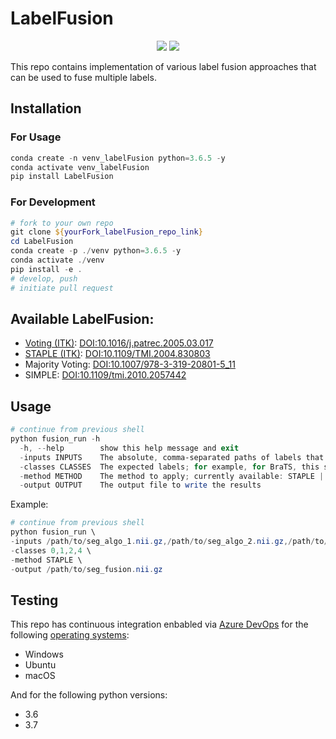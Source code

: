 # LabelFusion

<p align="center">
    <a href="https://pypi.org/project/LabelFusion/"><img src="https://img.shields.io/pypi/v/labelfusion"/></a>
    <a href="https://dev.azure.com/FETS-AI/LabelFusion/_build?definitionId=2&_a=summary" alt="Windows_3.6"><img src="https://dev.azure.com/FETS-AI/LabelFusion/_apis/build/status/FETS-AI.LabelFusion?branchName=main&jobName=Job&configuration=Job%20windows_3.6" /></a>
</p>


This repo contains implementation of various label fusion approaches that can be used to fuse multiple labels.

## Installation

### For Usage
```powershell
conda create -n venv_labelFusion python=3.6.5 -y
conda activate venv_labelFusion
pip install LabelFusion
```

### For Development
```powershell
# fork to your own repo
git clone ${yourFork_labelFusion_repo_link}
cd LabelFusion
conda create -p ./venv python=3.6.5 -y
conda activate ./venv
pip install -e .
# develop, push
# initiate pull request
```

## Available LabelFusion:

- [Voting (ITK)](https://simpleitk.org/doxygen/latest/html/classitk_1_1simple_1_1LabelVotingImageFilter.html): [DOI:10.1016/j.patrec.2005.03.017](https://doi.org/10.1016/j.patrec.2005.03.017)
- [STAPLE (ITK)](https://simpleitk.org/doxygen/latest/html/classitk_1_1simple_1_1MultiLabelSTAPLEImageFilter.html): [DOI:10.1109/TMI.2004.830803](https://doi.org/10.1109/TMI.2004.830803)
- Majority Voting: [DOI:10.1007/978-3-319-20801-5_11](https://doi.org/10.1007/978-3-319-20801-5_11)
- SIMPLE: [DOI:10.1109/tmi.2010.2057442](https://doi.org/10.1109/TMI.2010.2057442)

## Usage

```powershell
# continue from previous shell
python fusion_run -h
  -h, --help        show this help message and exit
  -inputs INPUTS    The absolute, comma-separated paths of labels that need to be fused
  -classes CLASSES  The expected labels; for example, for BraTS, this should be '0,1,2,4'
  -method METHOD    The method to apply; currently available: STAPLE | ITKVoting | MajorityVoting | SIMPLE
  -output OUTPUT    The output file to write the results
```

Example:
```powershell
# continue from previous shell
python fusion_run \
-inputs /path/to/seg_algo_1.nii.gz,/path/to/seg_algo_2.nii.gz,/path/to/seg_algo_3.nii.gz \
-classes 0,1,2,4 \
-method STAPLE \
-output /path/to/seg_fusion.nii.gz
```

## Testing

This repo has continuous integration enbabled via [Azure DevOps](https://dev.azure.com/FETS-AI/LabelFusion/_build?definitionId=2&_a=summary) for the following [operating systems](https://github.com/FETS-AI/LabelFusion/blob/a51b82ad9880d466ed1d42441dd46de37e931df4/azure-pipelines.yml#L9):

- Windows
- Ubuntu
- macOS

And for the following python versions:

- 3.6
- 3.7

